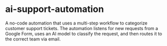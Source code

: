 # ai-support-automation
A no-code automation that uses a multi-step workflow to categorize customer support tickets. The automation listens for new requests from a Google Form, uses an AI model to classify the request, and then routes it to the correct team via email.
